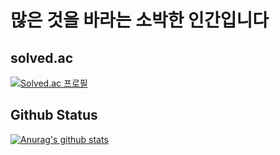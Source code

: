 # 많은 것을 바라는 소박한 인간입니다

## solved.ac
[![Solved.ac 프로필](http://mazassumnida.wtf/api/generate_badge?boj=yourk)](https://solved.ac/yourk)
## Github Status
[![Anurag's github stats](https://github-readme-stats.vercel.app/api?username=yourkme)](https://github.com/anuraghazra/github-readme-stats)<br>
